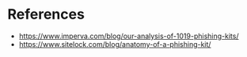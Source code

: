 # References 
- https://www.imperva.com/blog/our-analysis-of-1019-phishing-kits/
- https://www.sitelock.com/blog/anatomy-of-a-phishing-kit/